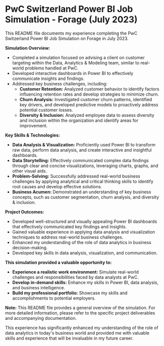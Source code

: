 # PwC Switzerland Power BI Job Simulation - Forage (July 2023)

This README file documents my experience completing the PwC Switzerland Power BI Job Simulation on Forage in July 2023.

**Simulation Overview:**

* Completed a simulation focused on advising a client on customer targeting within the Data, Analytics & Modeling team, similar to real-world problems handled at PwC.
* Developed interactive dashboards in Power BI to effectively communicate insights and findings.
* Addressed key business challenges, including:
    * **Customer Retention:** Analyzed customer behavior to identify factors influencing retention rates and develop strategies to minimize churn.
    * **Churn Analysis:** Investigated customer churn patterns, identified key drivers, and developed predictive models to proactively address potential customer losses.
    * **Diversity & Inclusion:** Analyzed employee data to assess diversity and inclusion within the organization and identify areas for improvement.

**Key Skills & Technologies:**

* **Data Analysis & Visualization:** Proficiently used Power BI to transform raw data, perform data analysis, and create interactive and insightful dashboards.
* **Data Storytelling:** Effectively communicated complex data findings through clear and concise visualizations, leveraging charts, graphs, and other visual aids.
* **Problem-Solving:** Successfully addressed real-world business challenges by applying analytical and critical thinking skills to identify root causes and develop effective solutions.
* **Business Acumen:** Demonstrated an understanding of key business concepts, such as customer segmentation, churn analysis, and diversity & inclusion.

**Project Outcomes:**

* Developed well-structured and visually appealing Power BI dashboards that effectively communicated key findings and insights.
* Gained valuable experience in applying data analysis and visualization techniques to address real-world business challenges.
* Enhanced my understanding of the role of data analytics in business decision-making.
* Developed key skills in data analysis, visualization, and communication.

**This simulation provided a valuable opportunity to:**

* **Experience a realistic work environment:** Simulate real-world challenges and responsibilities faced by data analysts at PwC.
* **Develop in-demand skills:** Enhance my skills in Power BI, data analysis, and business intelligence.
* **Build my professional portfolio:** Showcase my skills and accomplishments to potential employers.

**Note:** This README file provides a general overview of the simulation. For more detailed information, please refer to the specific project deliverables and accompanying documentation.

This experience has significantly enhanced my understanding of the role of data analytics in today's business world and provided me with valuable skills and experience that will be invaluable in my future career.
